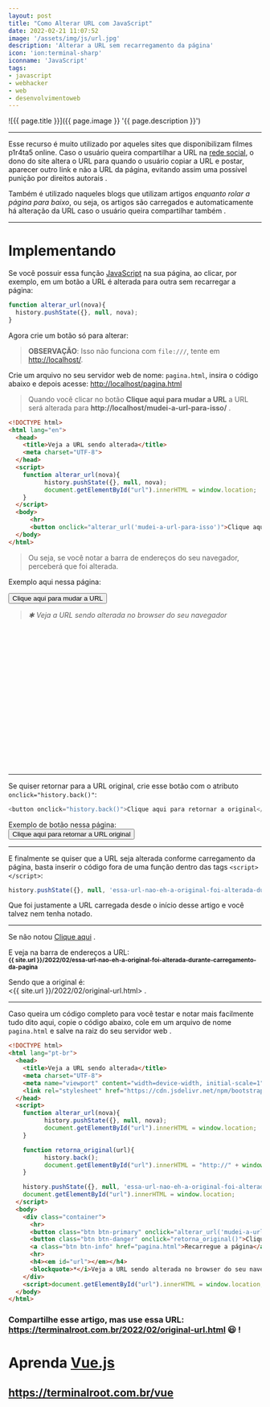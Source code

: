 ```yaml
---
layout: post
title: "Como Alterar URL com JavaScript"
date: 2022-02-21 11:07:52
image: '/assets/img/js/url.jpg'
description: 'Alterar a URL sem recarregamento da página'
icon: 'ion:terminal-sharp'
iconname: 'JavaScript'
tags:
- javascript
- webhacker
- web
- desenvolvimentoweb
---
```


![{{ page.title }}]({{ page.image }} '{{ page.description }}')

---

Esse recurso é muito utilizado por aqueles sites que disponibilizam filmes p1r4ta5 online. Caso o usuário queira compartilhar a URL na [rede social](https://twitter.com/TerminalRootTV), o dono do site altera o URL para quando o usuário copiar a URL e postar, aparecer outro link e não a URL da página, evitando assim uma possível punição por direitos autorais .

Também é utilizado naqueles blogs que utilizam artigos *enquanto rolar a página para baixo*, ou seja, os artigos são carregados e automaticamente há alteração da URL caso o usuário queira compartilhar também .

---

# Implementando
Se você possuir essa função [JavaScript](https://terminalroot.com.br/tags#javascript) na sua página, ao clicar, por exemplo, em um botão a URL é alterada para outra sem recarregar a página:
```js
function alterar_url(nova){
  history.pushState({}, null, nova);
}
```

Agora crie um botão só para alterar:
> **OBSERVAÇÃO**: Isso não funciona com `file:///`, tente em <http://localhost/>.

Crie um arquivo no seu servidor web de nome: `pagina.html`, insira o código abaixo e depois acesse: <http://localhost/pagina.html>
> Quando você clicar no botão **Clique aqui para mudar a URL** a URL será alterada para **http://localhost/mudei-a-url-para-isso/** .

```html
<!DOCTYPE html>
<html lang="en">
  <head>
    <title>Veja a URL sendo alterada</title>
    <meta charset="UTF-8">
  </head>
  <script>
    function alterar_url(nova){
          history.pushState({}, null, nova);
          document.getElementById("url").innerHTML = window.location;
    }
  </script>
  <body>
      <hr>
      <button onclick="alterar_url('mudei-a-url-para-isso')">Clique aqui para mudar a URL</button> 
  </body>
</html>
```
> Ou seja, se você notar a barra de endereços do seu navegador, perceberá que foi alterada.

Exemplo aqui nessa página:<br>
<script>
function alterar_url(nova){
  history.pushState({}, null, nova);
}
</script>
<button class="btn btn-primary" onclick="alterar_url('mudei-a-url-para-isso')">Clique aqui para mudar a URL</button> 
<blockquote><i>✱ Veja a URL sendo alterada no browser do seu navegador</i></blockquote>


<!-- SQUARE - GAMES ROOT -->
<script async src="//pagead2.googlesyndication.com/pagead/js/adsbygoogle.js"></script>
<ins class="adsbygoogle"
style="display:inline-block;width:336px;height:280px"
data-ad-client="ca-pub-2838251107855362"
data-ad-slot="5351066970"></ins>
<script>
(adsbygoogle = window.adsbygoogle || []).push({});
</script>

---

Se quiser retornar para a URL original, crie esse botão com o atributo `onclick="history.back()"`:
```js
<button onclick="history.back()">Clique aqui para retornar a original</button>
```

Exemplo de botão nessa página:<br> 
<button class="btn btn-danger" onclick="alterar_url('original-url.html')">Clique aqui para retornar a URL original</button> 

---

E finalmente se quiser que a URL seja alterada conforme carregamento da página, basta inserir o código fora de uma função dentro das tags `<script></script>`:

```js
history.pushState({}, null, 'essa-url-nao-eh-a-original-foi-alterada-durante-carregamento-da-pagina');
```

Que foi justamente a URL carregada desde o início desse artigo e você talvez nem tenha notado.

---

Se não notou <a class="btn btn-danger" href="./original-url.html">Clique aqui</a> .

E veja na barra de endereços a URL:<br>
<sub><b class="text-warning">{{ site.url }}/2022/02/essa-url-nao-eh-a-original-foi-alterada-durante-carregamento-da-pagina</b></sub>

Sendo que a original é:<br>
<{{ site.url }}/2022/02/original-url.html> .

---

Caso queira um código completo para você testar e notar mais facilmente tudo dito aqui, copie o código abaixo, cole em um arquivo de nome `pagina.html` e salve na raiz do seu servidor web .

```html
<!DOCTYPE html>
<html lang="pt-br">
  <head>
    <title>Veja a URL sendo alterada</title>
    <meta charset="UTF-8">
    <meta name="viewport" content="width=device-width, initial-scale=1">
    <link rel="stylesheet" href="https://cdn.jsdelivr.net/npm/bootstrap@5.1.3/dist/css/bootstrap.min.css" integrity="sha384-1BmE4kWBq78iYhFldvKuhfTAU6auU8tT94WrHftjDbrCEXSU1oBoqyl2QvZ6jIW3" crossorigin="anonymous">
  </head>
  <script>
    function alterar_url(nova){
          history.pushState({}, null, nova);
          document.getElementById("url").innerHTML = window.location;
    }

    function retorna_original(url){
          history.back();
          document.getElementById("url").innerHTML = "http://" + window.location.hostname + "/pagina.html";
    }

    history.pushState({}, null, 'essa-url-nao-eh-a-original-foi-alterada-durante-carregamento-da-pagina');
    document.getElementById("url").innerHTML = window.location;
  </script>
  <body>
    <div class="container">
      <hr>
      <button class="btn btn-primary" onclick="alterar_url('mudei-a-url-para-isso')">Clique aqui para mudar a URL</button> 
      <button class="btn btn-danger" onclick="retorna_original()">Clique aqui para retornar a original</button> 
      <a class="btn btn-info" href="pagina.html">Recarregue a página</a> 
      <hr>
      <h4><em id="url"></em></h4>
      <blockquote>*</i>Veja a URL sendo alterada no browser do seu navegador<i></blockquote>
    </div>
    <script>document.getElementById("url").innerHTML = window.location;</script>
  </body>
</html>
```

### Compartilhe esse artigo, mas use essa URL: <https://terminalroot.com.br/2022/02/original-url.html> 😃 !

# Aprenda [Vue.js](https://terminalroot.com.br/vue)
## <https://terminalroot.com.br/vue>

<script>
//alert(window.location.href);
history.pushState({}, null, 'essa-url-nao-eh-a-original-foi-alterada-durante-carregamento-da-pagina');
//alert(window.location.href);
</script>

